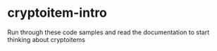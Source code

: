# cryptoitem-intro
Run through these code samples and read the documentation to start thinking about cryptoitems

